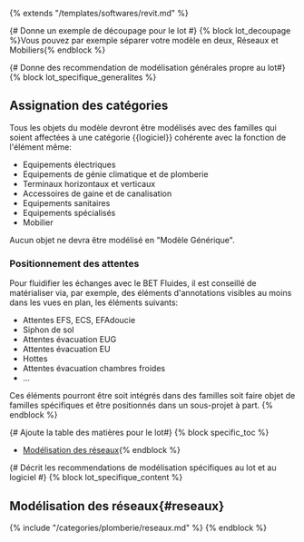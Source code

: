{% extends "/templates/softwares/revit.md" %}

{# Donne un exemple de découpage pour le lot #}
{% block lot_decoupage %}Vous pouvez par exemple séparer votre modèle en deux, Réseaux et Mobiliers{% endblock %}

{# Donne des recommendation de modélisation générales propre au lot#}
{% block lot_specifique_generalites %}
## Assignation des catégories

Tous les objets du modèle devront être modélisés avec des familles qui soient affectées à une catégorie {{logiciel}} cohérente avec la fonction de l'élément même: 

* Equipements électriques
* Equipements de génie climatique et de plomberie
* Terminaux horizontaux et verticaux
* Accessoires de gaine et de canalisation
* Equipements sanitaires 
* Equipements spécialisés
* Mobilier

Aucun objet ne devra être modélisé en "Modèle Générique".

### Positionnement des attentes

Pour fluidifier les échanges avec le BET Fluides, il est conseillé de matérialiser via, par exemple, des éléments d'annotations visibles au moins dans les vues en plan, les éléments suivants:
* Attentes EFS, ECS, EFAdoucie
* Siphon de sol
* Attentes évacuation EUG
* Attentes évacuation EU
* Hottes
* Attentes évacuation chambres froides
* ...

Ces éléments pourront être soit intégrés dans des familles soit faire objet de familles spécifiques et être positionnés dans un sous-projet à part.
{% endblock %}

{# Ajoute la table des matières pour le lot#}
{% block specific_toc %}
* [Modélisation des réseaux](#reseaux){% endblock %}

{# Décrit les recommendations de modélisation spécifiques au lot et au logiciel #}
{% block lot_specifique_content %}
## Modélisation des réseaux{#reseaux}

{% include "/categories/plomberie/reseaux.md" %}
{% endblock %}